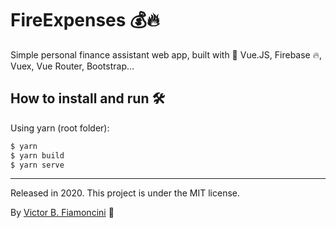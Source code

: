 # FireExpenses 💰🔥

Simple personal finance assistant web app, built with 💚 Vue.JS, Firebase 🔥, Vuex, Vue Router, Bootstrap...

## How to install and run 🛠
Using yarn (root folder):

```bash
$ yarn
$ yarn build
$ yarn serve
```

----------
Released in 2020. This project is under the MIT license.

By [Victor B. Fiamoncini](https://github.com/Victor-Fiamoncini) 🚀
